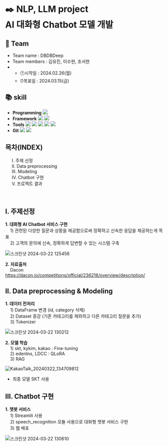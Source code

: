 # ✒️ NLP, LLM project</br>AI 대화형 Chatbot 모델 개발
## 👥 Team
- Team name : DBDBDeep
- Team members : 김유진, 이수현, 조서현
- * :clock1:시작일 : 2024.02.26(월)
  * ⏰목표일 : 2024.03.15(금)
## :books: skill
- **Programming** <img src="https://img.shields.io/badge/Python-3776AB?style=for-the-badge&logo=Python&logoColor=white">
- **Framework** <img src="https://img.shields.io/badge/Streamlit-FF4B4B?style=for-the-badge&logo=Streamlit&logoColor=white"> <img src="https://img.shields.io/badge/flask-412991?style=for-the-badge&logo=flask&logoColor=white">
- **Tools** <img src="https://img.shields.io/badge/jupyter-F37626?style=for-the-badge&logo=jupyter&logoColor=white"> <img src="https://img.shields.io/badge/pycharm-000000?style=for-the-badge&logo=pycharm&logoColor=white"> <img src="https://img.shields.io/badge/googlecolab-F9AB00?style=for-the-badge&logo=googlecolab&logoColor=white"> <img src="https://img.shields.io/badge/powerbi-E97627?style=for-the-badge&logo=powerbi&logoColor=white"> <img src="https://img.shields.io/badge/kubeflow-F37626?style=for-the-badge&logo=kubeflow&logoColor=white">
- **Git** <img src="https://img.shields.io/badge/Git-F05032?style=for-the-badge&logo=jupyter&logoColor=white"> <img src="https://img.shields.io/badge/github-181717?style=for-the-badge&logo=github&logoColor=white">

## 목차(INDEX)
&emsp;&ensp;Ⅰ. 주제 선정</br>&emsp;&ensp;Ⅱ. Data preprocessing</br>&emsp;&ensp;Ⅲ. Modeling</br>&emsp;&ensp;Ⅳ. Chatbot 구현</br>&emsp;&ensp;Ⅴ. 프로젝트 결과</br>&emsp;&ensp;</br>&emsp;&ensp;

## Ⅰ. 주제선정
  **1. 대화형 AI Chatbot 서비스 구현**</br>
       &nbsp;&nbsp;&nbsp; 1) 관련된 다양한 질문과 상황을 제공함으로써 정확하고 신속한 응답을 제공하는게 목표</br>
       &nbsp;&nbsp;&nbsp; 2) 고객의 문의에 신속, 정확하게 답변할 수 있는 시스템 구축</br>
       
![스크린샷 2024-03-22 125456](https://github.com/suhyun0115/LLM/assets/151902283/6f50a8b7-132f-4ecc-834e-47bd3a89f2a7)

       
  **2. 자료출처**</br>
       &nbsp;&nbsp;&nbsp; Dacon https://dacon.io/competitions/official/236216/overview/description/

## Ⅱ. Data preprocessing & Modeling
**1. 데이터 전처리**</br>
       &nbsp;&nbsp;&nbsp; 1) DataFrame 변경 (id, category 삭제)</br>
       &nbsp;&nbsp;&nbsp; 2) Dataset 증강 (기존 카테고리를 제외하고 다른 카테고리 질문을 추가)</br>
       &nbsp;&nbsp;&nbsp; 3) Tokenizer</br>

![스크린샷 2024-03-22 130212](https://github.com/suhyun0115/LLM/assets/151902283/4301aaac-767b-430b-817f-e74416162bc9)
       
**2. 모델 학습**</br>
       &nbsp;&nbsp;&nbsp; 1) skt, kykim, kakao : Fine-tuning</br>
       &nbsp;&nbsp;&nbsp; 2) edentns, LDCC : QLoRA</br>
       &nbsp;&nbsp;&nbsp; 3) RAG</br>

![KakaoTalk_20240322_134709812](https://github.com/suhyun0115/LLM/assets/151902283/0b0384ab-a23c-4b5b-a5a8-8abf8cb152cd)

  - 최종 모델 SKT 사용
    
## Ⅲ. Chatbot 구현
**1. 챗봇 서비스**</br>
       &nbsp;&nbsp;&nbsp; 1) Streamlit 사용</br>
       &nbsp;&nbsp;&nbsp; 2) speech_recognition 모듈 사용으로 대화형 챗봇 서비스 구현</br>
       &nbsp;&nbsp;&nbsp; 3) 웹 배포</br>

![스크린샷 2024-03-22 130610](https://github.com/suhyun0115/LLM/assets/151902283/9e6cf06f-3bf0-48c0-a95c-9e468620126f)







